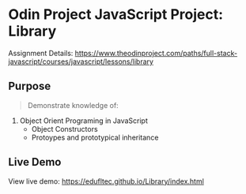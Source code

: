 # Odin Project JavaScript Project: Library
Assignment Details: https://www.theodinproject.com/paths/full-stack-javascript/courses/javascript/lessons/library

## Purpose
> Demonstrate knowledge of:
1. Object Orient Programing in JavaScript
    * Object Constructors
    * Protoypes and prototypical inheritance

## Live Demo
View live demo: https://edufltec.github.io/Library/index.html